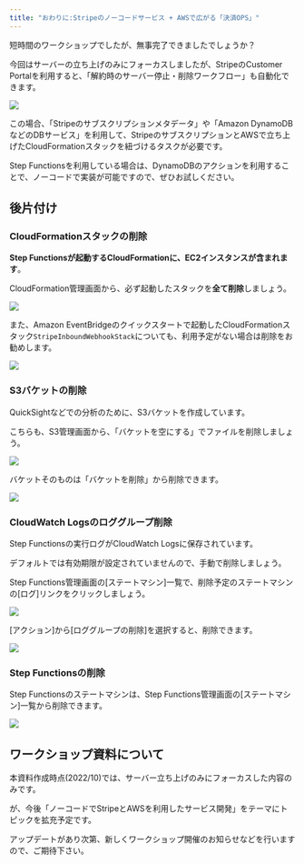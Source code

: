 ```yaml
---
title: "おわりに:Stripeのノーコードサービス + AWSで広がる「決済OPS」"
---
```


短時間のワークショップでしたが、無事完了できましたでしょうか？

今回はサーバーの立ち上げのみにフォーカスしましたが、StripeのCustomer Portalを利用すると、「解約時のサーバー停止・削除ワークフロー」も自動化できます。

![](https://storage.googleapis.com/zenn-user-upload/7fc3096f741a-20221006.png)

この場合、「Stripeのサブスクリプションメタデータ」や「Amazon DynamoDBなどのDBサービス」を利用して、StripeのサブスクリプションとAWSで立ち上げたCloudFormationスタックを紐づけるタスクが必要です。

Step Functionsを利用している場合は、DynamoDBのアクションを利用することで、ノーコードで実装が可能ですので、ぜひお試しください。

## 後片付け

### CloudFormationスタックの削除

**Step Functionsが起動するCloudFormationに、EC2インスタンスが含まれます**。

CloudFormation管理画面から、必ず起動したスタックを**全て削除**しましょう。

![](https://storage.googleapis.com/zenn-user-upload/f6c5aed82cd2-20221006.png)

また、Amazon EventBridgeのクイックスタートで起動したCloudFormationスタック`StripeInboundWebhookStack`についても、利用予定がない場合は削除をお勧めします。

![](https://storage.googleapis.com/zenn-user-upload/7b098d8b4856-20221006.png)

### S3バケットの削除

QuickSightなどでの分析のために、S3バケットを作成しています。

こちらも、S3管理画面から、「バケットを空にする」でファイルを削除しましょう。

![](https://storage.googleapis.com/zenn-user-upload/ddb040bf9637-20221006.png)

バケットそのものは「バケットを削除」から削除できます。

![](https://storage.googleapis.com/zenn-user-upload/95c93a2675de-20221006.png)

### CloudWatch Logsのロググループ削除

Step Functionsの実行ログがCloudWatch Logsに保存されています。

デフォルトでは有効期限が設定されていませんので、手動で削除しましょう。

Step Functions管理画面の[ステートマシン]一覧で、削除予定のステートマシンの[ログ]リンクをクリックしましょう。


![](https://storage.googleapis.com/zenn-user-upload/e927f17422a8-20221006.png)

[アクション]から[ロググループの削除]を選択すると、削除できます。

![](https://storage.googleapis.com/zenn-user-upload/15f475fc3f07-20221006.png)

### Step Functionsの削除

Step Functionsのステートマシンは、Step Functions管理画面の[ステートマシン]一覧から削除できます。

![](https://storage.googleapis.com/zenn-user-upload/9dc500eee740-20221006.png)

## ワークショップ資料について

本資料作成時点(2022/10)では、サーバー立ち上げのみにフォーカスした内容のみです。

が、今後「ノーコードでStripeとAWSを利用したサービス開発」をテーマにトピックを拡充予定です。

アップデートがあり次第、新しくワークショップ開催のお知らせなどを行いますので、ご期待下さい。
